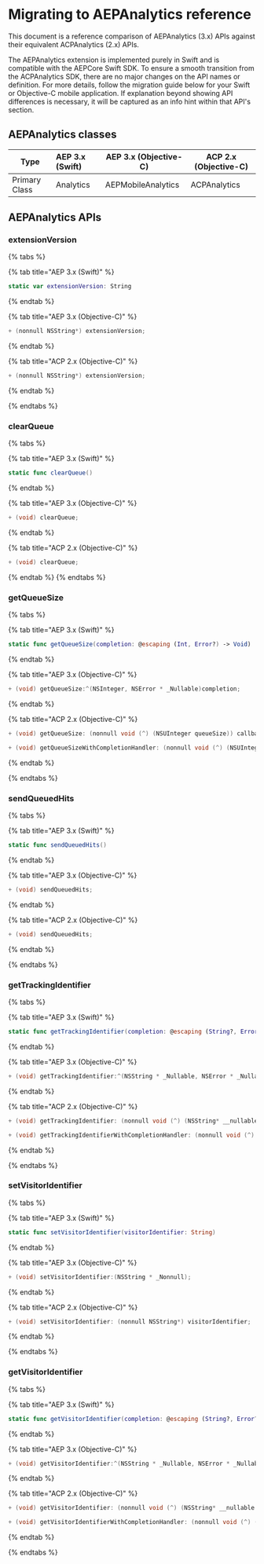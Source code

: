 # Migrating to AEPAnalytics reference

This document is a reference comparison of AEPAnalytics (3.x) APIs against their equivalent ACPAnalytics (2.x) APIs.

The AEPAnalytics extension is implemented purely in Swift and is compatible with the AEPCore Swift SDK. To ensure a smooth transition from the ACPAnalytics SDK, there are no major changes on the API names or definition. For more details, follow the migration guide below for your Swift or Objective-C mobile application.  If explanation beyond showing API differences is necessary, it will be captured as an info hint within that API's section.

## AEPAnalytics classes

| Type          | AEP 3.x (Swift) | AEP 3.x (Objective-C) | ACP 2.x (Objective-C) |
| ------------- | :-------------- | --------------------- | --------------------- |
| Primary Class | Analytics       | AEPMobileAnalytics    | ACPAnalytics          |



## AEPAnalytics APIs

### extensionVersion

{% tabs %}

{% tab title="AEP 3.x (Swift)" %}

```swift
static var extensionVersion: String
```

{% endtab %}

{% tab title="AEP 3.x (Objective-C)" %}

```objective-c
+ (nonnull NSString*) extensionVersion;
```

{% endtab %}

{% tab title="ACP 2.x (Objective-C)" %}

```objective-c
+ (nonnull NSString*) extensionVersion;
```

{% endtab %}

{% endtabs %}

### clearQueue

{% tabs %}

{% tab title="AEP 3.x (Swift)" %}

```swift
static func clearQueue()
```

{% endtab %}

{% tab title="AEP 3.x (Objective-C)" %}

```objective-c
+ (void) clearQueue;
```

{% endtab %}

{% tab title="ACP 2.x (Objective-C)" %}

```objective-c
+ (void) clearQueue;
```

{% endtab %}
{% endtabs %}

### getQueueSize

{% tabs %}

{% tab title="AEP 3.x (Swift)" %}

```swift
static func getQueueSize(completion: @escaping (Int, Error?) -> Void)
```

{% endtab %}

{% tab title="AEP 3.x (Objective-C)" %}

```objective-c
+ (void) getQueueSize:^(NSInteger, NSError * _Nullable)completion;
```

{% endtab %}

{% tab title="ACP 2.x (Objective-C)" %}

```objective-c
+ (void) getQueueSize: (nonnull void (^) (NSUInteger queueSize)) callback;

+ (void) getQueueSizeWithCompletionHandler: (nonnull void (^) (NSUInteger queueSize, NSError* __nullable error)) completionHandler;
```

{% endtab %}

{% endtabs %}

### sendQueuedHits

{% tabs %}

{% tab title="AEP 3.x (Swift)" %}

```swift
static func sendQueuedHits()
```

{% endtab %}

{% tab title="AEP 3.x (Objective-C)" %}

```objective-c
+ (void) sendQueuedHits;
```

{% endtab %}

{% tab title="ACP 2.x (Objective-C)" %}

```objective-c
+ (void) sendQueuedHits;
```

{% endtab %}

{% endtabs %}

### getTrackingIdentifier

{% tabs %}

{% tab title="AEP 3.x (Swift)" %}

```swift
static func getTrackingIdentifier(completion: @escaping (String?, Error?) -> Void)
```

{% endtab %}

{% tab title="AEP 3.x (Objective-C)" %}

```objective-c
+ (void) getTrackingIdentifier:^(NSString * _Nullable, NSError * _Nullable)completion;
```

{% endtab %}

{% tab title="ACP 2.x (Objective-C)" %}

```objective-c
+ (void) getTrackingIdentifier: (nonnull void (^) (NSString* __nullable trackingIdentifier)) callback;

+ (void) getTrackingIdentifierWithCompletionHandler: (nonnull void (^) (NSString* __nullable trackingIdentifier, NSError* __nullable error)) completionHandler;
```

{% endtab %}

{% endtabs %}

### setVisitorIdentifier

{% tabs %}

{% tab title="AEP 3.x (Swift)" %}

```swift
static func setVisitorIdentifier(visitorIdentifier: String)
```

{% endtab %}

{% tab title="AEP 3.x (Objective-C)" %}

```objective-c
+ (void) setVisitorIdentifier:(NSString * _Nonnull);
```

{% endtab %}

{% tab title="ACP 2.x (Objective-C)" %}

```objective-c
+ (void) setVisitorIdentifier: (nonnull NSString*) visitorIdentifier;
```

{% endtab %}

{% endtabs %}

### getVisitorIdentifier

{% tabs %}

{% tab title="AEP 3.x (Swift)" %}

```swift
static func getVisitorIdentifier(completion: @escaping (String?, Error?) -> Void)
```

{% endtab %}

{% tab title="AEP 3.x (Objective-C)" %}

```objective-c
+ (void) getVisitorIdentifier:^(NSString * _Nullable, NSError * _Nullable)completion;
```

{% endtab %}

{% tab title="ACP 2.x (Objective-C)" %}

```objective-c
+ (void) getVisitorIdentifier: (nonnull void (^) (NSString* __nullable visitorIdentifier)) callback;

+ (void) getVisitorIdentifierWithCompletionHandler: (nonnull void (^) (NSString* __nullable visitorIdentifier, NSError* __nullable error)) completionHandler;
```

{% endtab %}

{% endtabs %}
